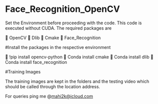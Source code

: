 # Face_Recognition_OpenCV

Set the Environment before proceeding with the code.
This code is executed without CUDA.
The required packages are 

	OpenCV
	Dlib
	Cmake
	Face_Recognition

#Install the packages in the respective environment

	!pip install opencv-python
	Conda install cmake
	Conda install dlib
	Conda install face_recognition

#Training Images

The training images are kept in the folders and the testing video which should be called through the location address.  

For queries ping me @mahi2k@icloud.com
